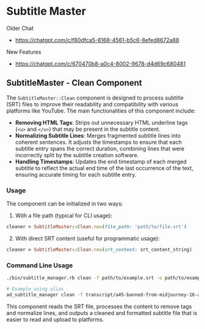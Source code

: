 # Subtitle Master

Older Chat
- https://chatgpt.com/c/f80dfca5-8168-4561-b5c6-8efed8672a88

New Features
- https://chatgpt.com/c/670470b8-a0c4-8002-9678-d4d69c680481

## SubtitleMaster - Clean Component

The `SubtitleMaster::Clean` component is designed to process subtitle (SRT) files to improve their readability and compatibility with various platforms like YouTube. The main functionalities of this component include:

- **Removing HTML Tags**: Strips out unnecessary HTML underline tags (`<u>` and `</u>`) that may be present in the subtitle content.
- **Normalizing Subtitle Lines**: Merges fragmented subtitle lines into coherent sentences. It adjusts the timestamps to ensure that each subtitle entry spans the correct duration, combining lines that were incorrectly split by the subtitle creation software.
- **Handling Timestamps**: Updates the end timestamp of each merged subtitle to reflect the actual end time of the last occurrence of the text, ensuring accurate timing for each subtitle entry.

### Usage

The component can be initialized in two ways:

1. With a file path (typical for CLI usage):
```ruby
cleaner = SubtitleMaster::Clean.new(file_path: 'path/to/file.srt')
```

2. With direct SRT content (useful for programmatic usage):
```ruby
cleaner = SubtitleMaster::Clean.new(srt_content: srt_content_string)
```

### Command Line Usage

```bash
./bin/subtitle_manager.rb clean -f path/to/example.srt -o path/to/example_cleaned.srt

# Example using alias
ad_subtitle_manager clean -f transcript/a45-banned-from-midjourney-16-alternatives.srt -o a45-transcript.srt
```

This component reads the SRT file, processes the content to remove tags and normalize lines, and outputs a cleaned and formatted subtitle file that is easier to read and upload to platforms.
